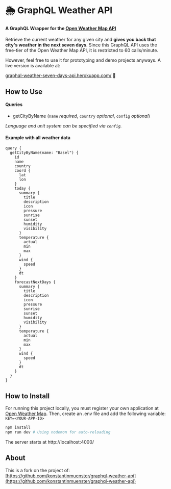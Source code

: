 # 🌦️ GraphQL Weather API
#### A GraphQL Wrapper for the [Open Weather Map API](https://openweathermap.org/api)

Retrieve the current weather for any given city and **gives you back that city's weather in the next seven days**. Since this GraphQL API uses the free-tier of the Open Weather Map API, it is restricted to 60 calls/minute. 

However, feel free to use it for prototyping and demo projects anyways. A live version is available at:

[graphql-weather-seven-days-api.herokuapp.com/](https://graphql-weather-seven-days-api.herokuapp.com/) 🌈

## How to Use

#### Queries

* getCityByName (`name` *required*, `country` *optional*, `config` *optional*)

*Language and unit system can be specified via `config`.*

#### Example with all weather data

```
query {
  getCityByName(name: "Basel") {
    id
    name
    country
    coord {
      lat
      lon
    }
    today {
      summary {
        title
        description
        icon
        pressure
        sunrise
        sunset
        humidity
        visibility
      }
      temperature {
        actual
        min
        max
      }
      wind {
        speed
      }
      dt
    }
    forecastNextDays {
      summary {
        title
        description
        icon
        pressure
        sunrise
        sunset
        humidity
        visibility
      }
      temperature {
        actual
        min
        max
      }
      wind {
        speed
      }
      dt
    }
  }
}

```

## How to Install

For running this project locally, you must register your own application at [Open Weather Map](https://openweathermap.org/api). Then, create an .env file and add the following variable: `KEY=<YOUR-APP-ID>`

```sh
npm install
npm run dev # Using nodemon for auto-reloading
```
The server starts at http://localhost:4000/


## About

This is a fork on the project of: [https://github.com/konstantinmuenster/graphql-weather-api](https://github.com/konstantinmuenster/graphql-weather-api)
